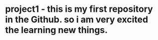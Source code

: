 # project1 - this is my first repository in the Github. so i am very excited the learning new things.  
